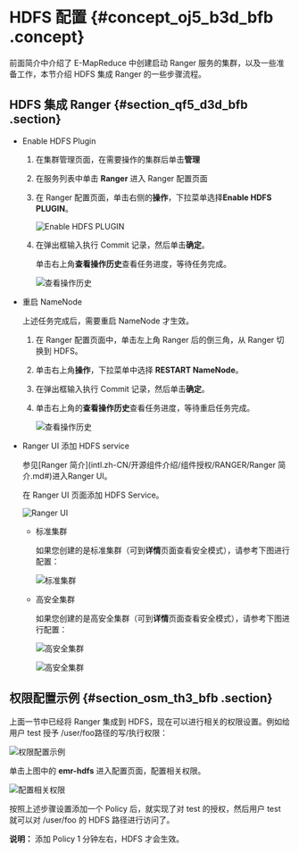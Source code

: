 # HDFS 配置 {#concept_oj5_b3d_bfb .concept}

前面简介中介绍了 E-MapReduce 中创建启动 Ranger 服务的集群，以及一些准备工作，本节介绍 HDFS 集成 Ranger 的一些步骤流程。

## HDFS 集成 Ranger {#section_qf5_d3d_bfb .section}

-   Enable HDFS Plugin
    1.  在集群管理页面，在需要操作的集群后单击**管理**
    2.  在服务列表中单击 **Ranger** 进入 Ranger 配置页面
    3.  在 Ranger 配置页面，单击右侧的**操作**，下拉菜单选择**Enable HDFS PLUGIN**。

        ![Enable HDFS PLUGIN](http://static-aliyun-doc.oss-cn-hangzhou.aliyuncs.com/assets/img/17949/155963244111456_zh-CN.png)

    4.  在弹出框输入执行 Commit 记录，然后单击**确定**。

        单击右上角**查看操作历史**查看任务进度，等待任务完成。

        ![查看操作历史](http://static-aliyun-doc.oss-cn-hangzhou.aliyuncs.com/assets/img/17949/155963244111459_zh-CN.png)

-   重启 NameNode

    上述任务完成后，需要重启 NameNode 才生效。

    1.  在 Ranger 配置页面中，单击左上角 Ranger 后的倒三角，从 Ranger 切换到 HDFS。
    2.  单击右上角**操作**，下拉菜单中选择 **RESTART NameNode**。
    3.  在弹出框输入执行 Commit 记录，然后单击**确定**。
    4.  单击右上角的**查看操作历史**查看任务进度，等待重启任务完成。

        ![查看操作历史](http://static-aliyun-doc.oss-cn-hangzhou.aliyuncs.com/assets/img/17949/155963244211463_zh-CN.png)

-   Ranger UI 添加 HDFS service

    参见[Ranger 简介](intl.zh-CN/开源组件介绍/组件授权/RANGER/Ranger 简介.md#)进入Ranger UI。

    在 Ranger UI 页面添加 HDFS Service。

    ![Ranger UI](http://static-aliyun-doc.oss-cn-hangzhou.aliyuncs.com/assets/img/17949/155963244211479_zh-CN.png)

    -   标准集群

        如果您创建的是标准集群（可到**详情**页面查看安全模式），请参考下图进行配置：

        ![标准集群](http://static-aliyun-doc.oss-cn-hangzhou.aliyuncs.com/assets/img/17949/155963244211480_zh-CN.png)

    -   高安全集群

        如果您创建的是高安全集群（可到**详情**页面查看安全模式），请参考下图进行配置：

        ![高安全集群](http://static-aliyun-doc.oss-cn-hangzhou.aliyuncs.com/assets/img/17949/155963244211481_zh-CN.png)

        ![高安全集群](http://static-aliyun-doc.oss-cn-hangzhou.aliyuncs.com/assets/img/17949/155963244221757_zh-CN.png)


## 权限配置示例 {#section_osm_th3_bfb .section}

上面一节中已经将 Ranger 集成到 HDFS，现在可以进行相关的权限设置。例如给用户 test 授予 /user/foo路径的写/执行权限：

![权限配置示例](http://static-aliyun-doc.oss-cn-hangzhou.aliyuncs.com/assets/img/17949/155963244211482_zh-CN.png)

单击上图中的 **emr-hdfs** 进入配置页面，配置相关权限。

![配置相关权限](http://static-aliyun-doc.oss-cn-hangzhou.aliyuncs.com/assets/img/17949/155963244211483_zh-CN.png)

按照上述步骤设置添加一个 Policy 后，就实现了对 test 的授权，然后用户 test 就可以对 /user/foo 的 HDFS 路径进行访问了。

**说明：** 添加 Policy 1 分钟左右，HDFS 才会生效。


